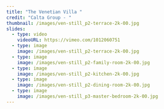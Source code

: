 ```yaml
---
title: "The Venetian Villa "
credit: "Calta Group - "
thumbnail: /images/ven-still_p2-terrace-2k-00.jpg
slides:
  - type: video
    videoURL: https://vimeo.com/1012060751
  - type: image
    image: /images/ven-still_p2-terrace-2k-00.jpg
  - type: image
    image: /images/ven-still_p2-family-room-2k-00.jpg
  - type: image
    image: /images/ven-still_p2-kitchen-2k-00.jpg
  - type: image
    image: /images/ven-still_p2-dining-room-2k-00.jpg
  - type: image
    image: /images/ven-still_p3-master-bedroom-2k-00.jpg
---
```


